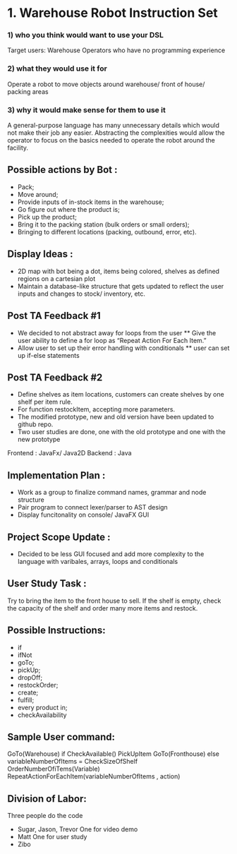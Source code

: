 # 1. Warehouse Robot Instruction Set
 
### 1) who you think would want to use your DSL 
Target users: Warehouse Operators who have no programming experience
### 2) what they would use it for
Operate a robot to move objects around warehouse/ front of house/ packing areas
### 3) why it would make sense for them to use it
A general-purpose language has many unnecessary details which would not make their job any easier. Abstracting the complexities would allow the operator to focus on the basics needed to operate the robot around the facility.

## Possible actions by Bot : 
* Pack;
* Move around;
* Provide inputs of in-stock items in the warehouse;
* Go figure out where the product is;
* Pick up the product; 
* Bring it to the packing station (bulk orders or small orders);
* Bringing to different locations (packing, outbound, error, etc).

## Display Ideas : 
* 2D map with bot being a dot, items being colored, shelves as defined regions on a cartesian plot
* Maintain a database-like structure that gets updated to reflect the user inputs and changes to stock/ inventory, etc.

## Post TA Feedback #1
* We decided to not abstract away for loops from the user
** Give the user ability to define a for loop as “Repeat Action For Each Item.”
* Allow user to set up their error handling with conditionals
** user can set up if-else statements

## Post TA Feedback #2
* Define shelves as item locations, customers can create shelves by one shelf per item rule. 
* For function restockItem, accepting more parameters. 
* The modified prototype, new and old version have been updated to github repo.
* Two user studies are done, one with the old prototype and one with the new prototype

Frontend : JavaFx/ Java2D
Backend : Java

## Implementation Plan :
* Work as a group to finalize command names, grammar and node structure
* Pair program to connect lexer/parser to AST design
* Display funcitonality on console/ JavaFX GUI

## Project Scope Update :
* Decided to be less GUI focused and add more complexity to the language with varibales, arrays, loops and conditionals

## User Study Task :
Try to bring the item to the front house to sell. If the shelf is empty, check the capacity of the shelf and order many more items and restock.

## Possible Instructions: 
* if
* ifNot
* goTo;
* pickUp;
* dropOff;
* restockOrder;
* create;
* fulfill;
* every product in;
* checkAvailability

## Sample User command: 
GoTo(Warehouse)
	if CheckAvailable()
		PickUpItem
		GoTo(Fronthouse)
	else
		variableNumberOfItems = CheckSizeOfShelf
		OrderNumberOfiTems(Variable)
RepeatActionForEachItem(variableNumberOfItems , action)

## Division of Labor:
Three people do the code
* Sugar, Jason, Trevor
One for video demo 
* Matt
One for user study
* Zibo



